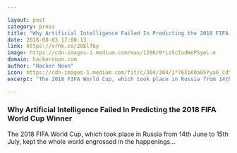 ```yaml
---

layout: post
category: press
title: "Why Artificial Intelligence Failed In Predicting the 2018 FIFA World Cup Winner"
date: 2018-08-03 17:00:13
link: https://vrhk.co/2OElT6y
image: https://cdn-images-1.medium.com/max/1200/0*Lz5cIudWePSyeL-e
domain: hackernoon.com
author: "Hacker Noon"
icon: https://cdn-images-1.medium.com/fit/c/304/304/1*76XiKOa05Yya6_CdYX8pVg.jpeg
excerpt: "The 2018 FIFA World Cup, which took place in Russia from 14th June to 15th July, kept the whole world engrossed in the happenings…"

---
```


### Why Artificial Intelligence Failed In Predicting the 2018 FIFA World Cup Winner

The 2018 FIFA World Cup, which took place in Russia from 14th June to 15th July, kept the whole world engrossed in the happenings…